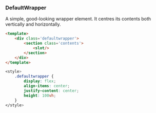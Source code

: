 ### DefaultWrapper

A simple, good-looking wrapper element. It centres its contents both vertically and horizontally.

```html
<template>
    <div class='defaultwrapper'>
        <section class='contents'>
            <slot/>
        </section>
    </div>
</template>
```

```css
<style>
    .defaultwrapper {
        display: flex;
        align-items: center;
        justify-content: center;
        height: 100vh;
    }
</style>
```
